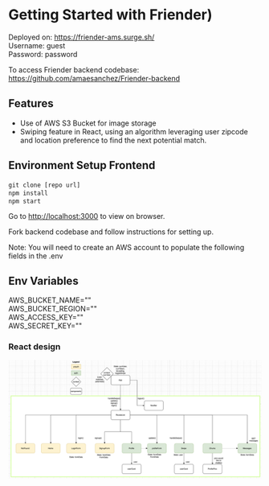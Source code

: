 # Getting Started with Friender)

Deployed on: https://friender-ams.surge.sh/  
Username: guest  
Password: password  

To access Friender backend codebase: https://github.com/amaesanchez/Friender-backend

## Features
- Use of AWS S3 Bucket for image storage
- Swiping feature in React, using an algorithm leveraging user zipcode and location preference to find the next potential match. 

## Environment Setup Frontend

```
git clone [repo url]
npm install
npm start
```
Go to [http://localhost:3000](http://localhost:3000) to view on browser.

Fork backend codebase and follow instructions for setting up. 

Note: You will need to create an AWS account to populate the following fields in the .env

## Env Variables
AWS_BUCKET_NAME=""  
AWS_BUCKET_REGION=""  
AWS_ACCESS_KEY=""  
AWS_SECRET_KEY=""  

### React design
![image](/public/react-design.png)
